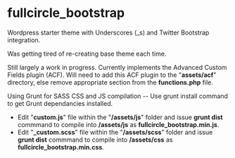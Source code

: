 # fullcircle_bootstrap
Wordpress starter theme with Underscores (_s) and Twitter Bootstrap integration.

Was getting tired of re-creating base theme each time.

Still largely a work in progress. Currently implements the Advanced Custom Fields plugin (ACF). Will need to add this ACF plugin to the "**assets/acf**" directory, else remove appropriate section from the **functions.php** file.

Using Grunt for SASS CSS and JS compilation -- Use grunt install command to get Grunt dependancies installed. 
- Edit "**custom.js**" file within the "**/assets/js**" folder and issue **grunt dist** commmand to compile into **/assets/js** as **fullcircle_bootstrap.min.js**. 
- Edit "**_custom.scss**" file within the "**/assets/scss**" folder and issue **grunt dist** commmand to compile into **/assets/css** as **fullcircle_bootstrap.min.css**.
